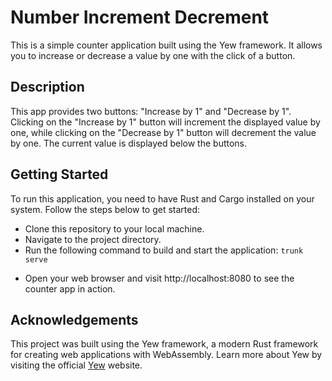 
# Number Increment Decrement

This is a simple counter application built using the Yew framework. It allows you to increase or decrease a value by one with the click of a button.


## Description

This app provides two buttons: "Increase by 1" and "Decrease by 1". Clicking on the "Increase by 1" button will increment the displayed value by one, while clicking on the "Decrease by 1" button will decrement the value by one. The current value is displayed below the buttons.
## Getting Started

To run this application, you need to have Rust and Cargo installed on your system. Follow the steps below to get started:

- Clone this repository to your local machine.
- Navigate to the project directory.
- Run the following command to build and start the application: `trunk serve`
* Open your web browser and visit http://localhost:8080 to see the counter app in action.
## Acknowledgements

This project was built using the Yew framework, a modern Rust framework for creating web applications with WebAssembly. Learn more about Yew by visiting the official [Yew](https://yew.rs/) website.
